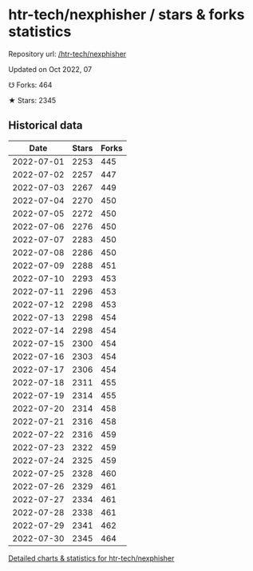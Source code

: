 # htr-tech/nexphisher / stars & forks statistics

Repository url: [/htr-tech/nexphisher](https://github.com/htr-tech/nexphisher)

Updated on Oct 2022, 07

☋ Forks: 464

★ Stars: 2345

## Historical data
| Date | Stars | Forks |
|------|-------|-------|
| 2022-07-01 | 2253 | 445 | 
| 2022-07-02 | 2257 | 447 | 
| 2022-07-03 | 2267 | 449 | 
| 2022-07-04 | 2270 | 450 | 
| 2022-07-05 | 2272 | 450 | 
| 2022-07-06 | 2276 | 450 | 
| 2022-07-07 | 2283 | 450 | 
| 2022-07-08 | 2286 | 450 | 
| 2022-07-09 | 2288 | 451 | 
| 2022-07-10 | 2293 | 453 | 
| 2022-07-11 | 2296 | 453 | 
| 2022-07-12 | 2298 | 453 | 
| 2022-07-13 | 2298 | 454 | 
| 2022-07-14 | 2298 | 454 | 
| 2022-07-15 | 2300 | 454 | 
| 2022-07-16 | 2303 | 454 | 
| 2022-07-17 | 2306 | 454 | 
| 2022-07-18 | 2311 | 455 | 
| 2022-07-19 | 2314 | 455 | 
| 2022-07-20 | 2314 | 458 | 
| 2022-07-21 | 2316 | 458 | 
| 2022-07-22 | 2316 | 459 | 
| 2022-07-23 | 2322 | 459 | 
| 2022-07-24 | 2325 | 459 | 
| 2022-07-25 | 2328 | 460 | 
| 2022-07-26 | 2329 | 461 | 
| 2022-07-27 | 2334 | 461 | 
| 2022-07-28 | 2338 | 461 | 
| 2022-07-29 | 2341 | 462 | 
| 2022-07-30 | 2345 | 464 | 


[Detailed charts & statistics for htr-tech/nexphisher](https://reviewgithub.com/rep/htr-tech/nexphisher)
